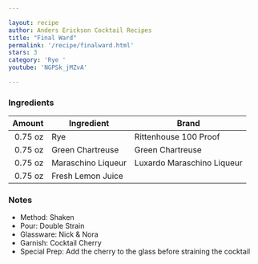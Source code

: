 ```yaml
---

layout: recipe
author: Anders Erickson Cocktail Recipes
title: "Final Ward"
permalink: '/recipe/finalward.html'
stars: 3
category: 'Rye '
youtube: 'NGPSk_jMZvA'

---
```


### Ingredients

| Amount  | Ingredient               | Brand                  |
| ------: | ------------------ | -------------------------- |
| 0.75 oz | Rye                | Rittenhouse 100 Proof      |
| 0.75 oz | Green Chartreuse   | Green Chartreuse           |
| 0.75 oz | Maraschino Liqueur | Luxardo Maraschino Liqueur |
| 0.75 oz | Fresh Lemon Juice  |

### Notes

- Method: Shaken
- Pour: Double Strain
- Glassware: Nick & Nora
- Garnish: Cocktail Cherry
- Special Prep: Add the cherry to the glass before straining the cocktail

